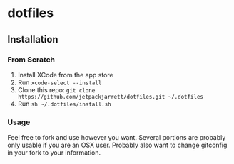 # dotfiles

## Installation

### From Scratch

1. Install XCode from the app store
1. Run `xcode-select --install`
1. Clone this repo: `git clone https://github.com/jetpackjarrett/dotfiles.git ~/.dotfiles`
1. Run `sh ~/.dotfiles/install.sh`

### Usage

Feel free to fork and use however you want. Several portions are probably only usable if you are an OSX user. Probably also want to change gitconfig in your fork to your information.

